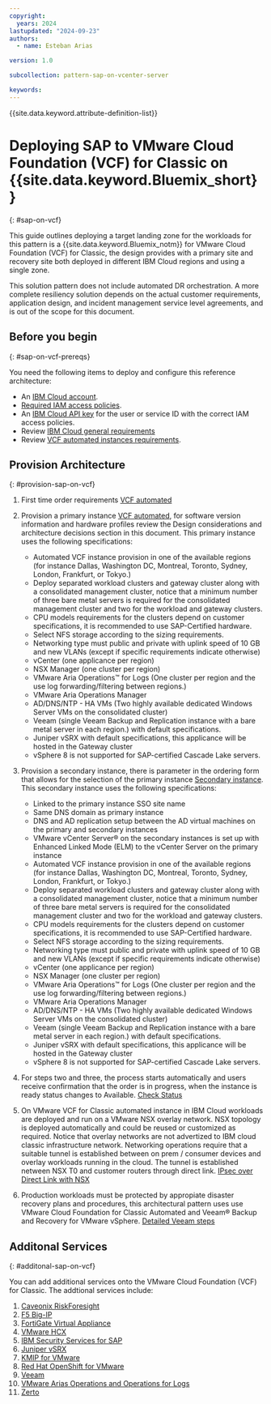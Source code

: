 ```yaml
---
copyright:
  years: 2024
lastupdated: "2024-09-23"
authors:
  - name: Esteban Arias

version: 1.0

subcollection: pattern-sap-on-vcenter-server

keywords:
---
```

{{site.data.keyword.attribute-definition-list}}

# Deploying SAP to VMware Cloud Foundation (VCF) for Classic on {{site.data.keyword.Bluemix_short}} 

{: #sap-on-vcf}

This guide outlines deploying a target landing zone for the workloads for this pattern is a {{site.data.keyword.Bluemix_notm}} for VMware Cloud Foundation (VCF) for Classic, the design provides with a primary site and recovery site both deployed in different IBM Cloud regions and using a single zone.

This solution pattern does not include automated DR orchestration. A more complete resiliency solution depends on the actual customer requirements, application design, and incident management service level agreements, and is out of the scope for this document.

## Before you begin
{: #sap-on-vcf-prereqs}

You need the following items to deploy and configure this reference architecture:

* An [IBM Cloud account](https://cloud.ibm.com/registration).
* [Required IAM access policies](https://github.com/terraform-ibm-modules/terraform-ibm-web-app-mzr-da/tree/main/solutions/e2e#required-iam-access-policies).
* An [IBM Cloud API key](https://cloud.ibm.com/docs/account?topic=account-userapikey&interface=ui) for the user or service ID with the correct IAM access policies.
* Review [IBM Cloud general requirements](https://cloud.ibm.com/docs/vmwaresolutions?topic=vmwaresolutions-signing_required_accounts)
* Review [VCF automated instances requirements](https://cloud.ibm.com/docs/vmwaresolutions?topic=vmwaresolutions-vc_orderinginstance-req).
  
## Provision Architecture
{: #provision-sap-on-vcf}

1. First time order requirements [VCF automated](https://cloud.ibm.com/docs/vmwaresolutions?topic=vmwaresolutions-completing_checklist)
2. Provision a primary instance [VCF automated](https://cloud.ibm.com/infrastructure/vmware-solutions/console/ordernew/dedicated/vcs_nsx_t), for software version information and hardware profiles review the Design considerations and architecture decisions section in this document. This primary instance uses the following specifications:
    - Automated VCF instance provision in one of the available regions (for instance Dallas, Washington DC, Montreal, Toronto, Sydney, London, Frankfurt, or Tokyo.)
    - Deploy separated workload clusters and gateway cluster along with a consolidated management cluster, notice that a minimum number of three bare metal servers is required for the consolidated management cluster and two for the workload and gateway clusters.
    - CPU models requirements for the clusters depend on customer specifications, it is recommended to use SAP-Certified hardware.
    - Select NFS storage according to the sizing requirements.
    - Networking type must public and private with uplink speed of 10 GB and new VLANs (except if specific requirements indicate otherwise)
    - vCenter (one applicance per region)
    - NSX Manager (one cluster per region)
    - VMware Aria Operations™ for Logs (One cluster per region and the use log forwarding/filtering between regions.)
    - VMware Aria Operations Manager
    - AD/DNS/NTP - HA VMs (Two highly available dedicated Windows Server VMs on the consolidated cluster)
    - Veeam (single Veeam Backup and Replication instance with a bare metal server in each region.) with default specifications.
    - Juniper vSRX with default specifications, this applicance will be hosted in the Gateway cluster 
    - vSphere 8 is not supported for SAP-certified Cascade Lake servers.


3. Provision a secondary instance, there is parameter in the ordering form that allows for the selection of the primary instance [Secondary instance](https://cloud.ibm.com/docs/vmwaresolutions?topic=vmwaresolutions-vc_orderinginstance-procedure). This secondary instance uses the following specifications:
    - Linked to the primary instance SSO site name
    - Same DNS domain as primary instance
    - DNS and AD replication setup between the AD virtual machines on the primary and secondary instances
    - VMware vCenter Server® on the secondary instances is set up with Enhanced Linked Mode (ELM) to the vCenter Server on the primary instance
    - Automated VCF instance provision in one of the available regions (for instance Dallas, Washington DC, Montreal, Toronto, Sydney, London, Frankfurt, or Tokyo.)
    - Deploy separated workload clusters and gateway cluster along with a consolidated management cluster, notice that a minimum number of three bare metal servers is required for the consolidated management cluster and two for the workload and gateway clusters.
    - CPU models requirements for the clusters depend on customer specifications, it is recommended to use SAP-Certified hardware.
    - Select NFS storage according to the sizing requirements.
    - Networking type must public and private with uplink speed of 10 GB and new VLANs (except if specific requirements indicate otherwise)
    - vCenter (one applicance per region)
    - NSX Manager (one cluster per region)
    - VMware Aria Operations™ for Logs (One cluster per region and the use log forwarding/filtering between regions.)
    - VMware Aria Operations Manager
    - AD/DNS/NTP - HA VMs (Two highly available dedicated Windows Server VMs on the consolidated cluster)
    - Veeam (single Veeam Backup and Replication instance with a bare metal server in each region.) with default specifications.
    - Juniper vSRX with default specifications, this applicance will be hosted in the Gateway cluster 
    - vSphere 8 is not supported for SAP-certified Cascade Lake servers.

4. For steps two and three, the process starts automatically and users receive confirmation that the order is in progress, when the instance is ready status changes to Available. [Check Status](https://cloud.ibm.com/docs/vmwaresolutions?topic=vmwaresolutions-vc_orderinginstance-procedure)

5. On VMware VCF for Classic automated instance in IBM Cloud workloads are deployed and run on a VMware NSX overlay network. NSX topology is deployed automatically and could be reused or customized as required. Notice that overlay networks are not advertized to IBM cloud classic infrastructure network. Networking operations require that a suitable tunnel is established between on prem / consumer devices and overlay workloads running in the cloud. The tunnel is established netween NSX T0 and customer routers through direct link. [IPsec over Direct Link with NSX](https://cloud.ibm.com/docs/vmwaresolutions?topic=vmwaresolutions-arch-pattern-nsx-t-direct-link-ipsec)

6. Production workloads must be protected by appropiate disaster recovery plans and procedures, this architectural pattern uses use VMware Cloud Foundation for Classic Automated and Veeam® Backup and Recovery for VMware vSphere. [Detailed Veeam steps](https://cloud.ibm.com/docs/vmwaresolutions?topic=vmwaresolutions-veeam-cr-sa-overview)

## Additonal Services
{: #additonal-sap-on-vcf}

You can add additional services onto the VMware Cloud Foundation (VCF) for Classic.  The addtional services include:

1. [Caveonix RiskForesight](https://cloud.ibm.com/docs/vmwaresolutions?topic=vmwaresolutions-caveonix_considerations)
2. [F5 Big-IP](https://cloud.ibm.com/docs/vmwaresolutions?topic=vmwaresolutions-f5_considerations)
3. [FortiGate Virtual Appliance](https://cloud.ibm.com/docs/vmwaresolutions?topic=vmwaresolutions-fortinetvm_considerations)
4. [VMware HCX](https://cloud.ibm.com/docs/vmwaresolutions?topic=vmwaresolutions-hcx_considerations)
5. [IBM Security Services for SAP](https://cloud.ibm.com/docs/vmwaresolutions?topic=vmwaresolutions-managing-ss-sap)
6. [Juniper vSRX](https://cloud.ibm.com/docs/vmwaresolutions?topic=vmwaresolutions-juniper-overview)
7. [KMIP for VMware](https://cloud.ibm.com/docs/vmwaresolutions?topic=vmwaresolutions-kmip_standalone_considerations)
8. [Red Hat OpenShift for VMware](https://cloud.ibm.com/docs/vmwaresolutions?topic=vmwaresolutions-ocp_overview)
9. [Veeam](https://cloud.ibm.com/docs/vmwaresolutions?topic=vmwaresolutions-veeamvm_overview)
10. [VMware Arias Operations and Operations for Logs](https://cloud.ibm.com/docs/vmwaresolutions?topic=vmwaresolutions-vrops_overview)
11. [Zerto](https://cloud.ibm.com/docs/vmwaresolutions?topic=vmwaresolutions-addingzertodr)

